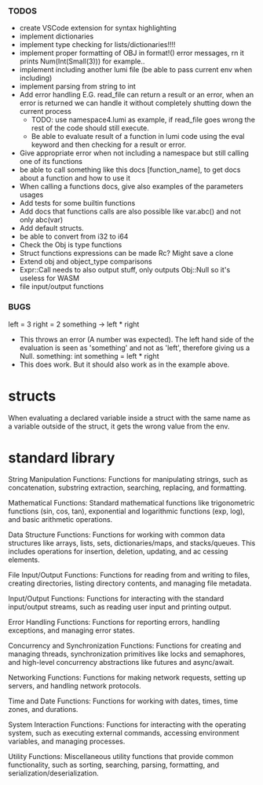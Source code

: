 ### TODOS
* create VSCode extension for syntax highlighting
* implement dictionaries
* implement type checking for lists/dictionaries!!!!
* implement proper formatting of OBJ in format!() error messages, rn it prints Num(Int(Small(3))) for example..
* implement including another lumi file (be able to pass current env when including)
* implement parsing from string to int
* Add error handling E.G. read_file can return a result or an error, when an error is returned we can handle it without completely shutting down the current process
    - TODO: use namespace4.lumi as example, if read_file goes wrong the rest of the code should still execute.
    - Be able to evaluate result of a function in lumi code using the eval keyword and then checking for a result or error.
* Give appropriate error when not including a namespace but still calling one of its functions
* be able to call something like this docs [function_name], to get docs about a function and how to use it
* When calling a functions docs, give also examples of the parameters usages
* Add tests for some builtin functions
* Add docs that functions calls are also possible like var.abc() and not only abc(var)
* Add default structs.
* be able to convert from i32 to i64
* Check the Obj is type functions
* Struct functions expressions can be made Rc<LumiExpr>? Might save a clone
* Extend obj and object_type comparisons
* Expr::Call needs to also output stuff, only outputs Obj::Null so it's useless for WASM
* file input/output functions

### BUGS
left = 3
right = 2
something -> left * right

* This throws an error (A number was expected). The left hand side of the evaluation is seen as 'something' and not as 'left', therefore giving us a Null.
something: int
something = left * right
* This does work. But it should also work as in the example above.

# structs
When evaluating a declared variable inside a struct with the same name as a variable outside of the struct, it gets the wrong value from the env.

# standard library
String Manipulation Functions: Functions for manipulating strings, such as concatenation, substring extraction, searching, replacing, and formatting.

Mathematical Functions: Standard mathematical functions like trigonometric functions (sin, cos, tan), exponential and logarithmic functions (exp, log), and basic arithmetic operations.

Data Structure Functions: Functions for working with common data structures like arrays, lists, sets, dictionaries/maps, and stacks/queues. This includes operations for insertion, deletion, updating, and ac  cessing elements.

File Input/Output Functions: Functions for reading from and writing to files, creating directories, listing directory contents, and managing file metadata.

Input/Output Functions: Functions for interacting with the standard input/output streams, such as reading user input and printing output.

Error Handling Functions: Functions for reporting errors, handling exceptions, and managing error states.

Concurrency and Synchronization Functions: Functions for creating and managing threads, synchronization primitives like locks and semaphores, and high-level concurrency abstractions like futures and async/await.

Networking Functions: Functions for making network requests, setting up servers, and handling network protocols.

Time and Date Functions: Functions for working with dates, times, time zones, and durations.

System Interaction Functions: Functions for interacting with the operating system, such as executing external commands, accessing environment variables, and managing processes.

Utility Functions: Miscellaneous utility functions that provide common functionality, such as sorting, searching, parsing, formatting, and serialization/deserialization.